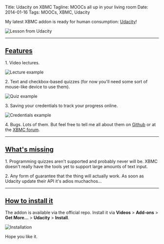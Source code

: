 Title: Udacity on XBMC
Tagline: MOOCs all up in your living room
Date: 2014-01-16
Tags: MOOCs, XBMC, Udacity

</p>

My latest XBMC addon is ready for human consumption: [Udacity](https://www.udacity.com/)!

<div class="img-annotated">
    <img src="/images/udacity_xbmc_lessons.jpg" alt="Lesson from Udacity">
</div>

<a name="features"></a>

***

## [Features](#features)

1\. Video lectures.

<div class="img-annotated">
    <img src="/images/udacity_xbmc_lesson_example.jpg" alt="Lecture example">
</div>

2\. Text and checkbox-based quizzes (for now you'll need some sort of mouse-like device to use them).

<div class="img-annotated">
    <img src="/images/udacity_xbmc_quiz_example.jpg" alt="Quiz example">
</div>

3\. Saving your credentials to track your progress online.

<div class="img-annotated">
    <img src="/images/udacity_xbmc_creds_example.jpg" alt="Credentials example">
</div>

4\. Bugs. Lots of them. But feel free to tell me all about them on [Github](https://github.com/lextoumbourou/plugin.video.udacity) or at the [XBMC forum](http://forum.xbmc.org/showthread.php?tid=181462).

***

<a name="whats-missing"></a>

## [What's missing](#whats-missing)

1\. Programming quizzes aren't supported and probably never will be. XBMC doesn't really have the tools yet to support large amounts of text input.

2\. Any form of guarantee that the thing will actually work. As soon as Udacity update their API it's adios muchachos...

***

<a name="installation"></a>

## [How to install it](#installation)

The addon is available via the official repo. Install it via **Videos** > **Add-ons** > **Get More...** > **Udacity** > **Install**.

<div class="img-annotated">
    <img src="/images/udacity_xbmc_install.jpg" alt="Installation">
</div>

Hope you like it.

